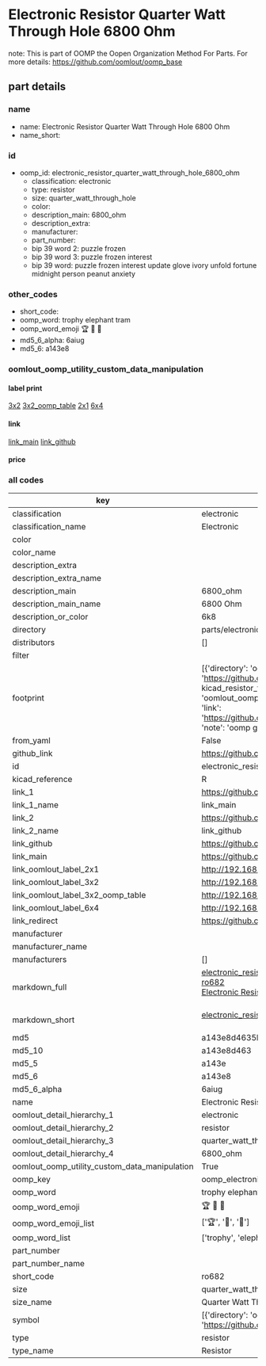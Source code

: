 # Electronic Resistor Quarter Watt Through Hole 6800 Ohm  

note: This is part of OOMP the Oopen Organization Method For Parts. For more details: https://github.com/oomlout/oomp_base

##  part details
  







### name
* name: Electronic Resistor Quarter Watt Through Hole 6800 Ohm
* name_short: 
### id
* oomp_id: electronic_resistor_quarter_watt_through_hole_6800_ohm
  * classification: electronic
  * type: resistor
  * size: quarter_watt_through_hole
  * color: 
  * description_main: 6800_ohm
  * description_extra: 
  * manufacturer: 
  * part_number: 
  * bip 39 word 2: puzzle frozen
  * bip 39 word 3: puzzle frozen interest
  * bip 39 word: puzzle frozen interest update glove ivory unfold fortune midnight person peanut anxiety

### other_codes
* short_code: 
* oomp_word: trophy elephant tram
* oomp_word_emoji :trophy: :elephant: :tram:
* md5_6_alpha: 6aiug
* md5_6: a143e8






### oomlout_oomp_utility_custom_data_manipulation
#### label print
[3x2](http://192.168.1.245:1112/?label=oomp%206aiug)
[3x2_oomp_table](http://192.168.1.108:1112/?label=oomp%206aiug)
[2x1](http://192.168.1.242:1112/?label=oomp%206aiug)
[6x4](http://192.168.1.55:1112/?label=oomp%206aiug)    

#### link

[link_main](https://github.com/oomlout/oomlout_oomp_version_1_messy/tree/main/parts/electronic_resistor_quarter_watt_through_hole_6800_ohm) [link_github](https://github.com/oomlout/oomlout_oomp_version_1_messy/tree/main/parts/electronic_resistor_quarter_watt_through_hole_6800_ohm)                             

#### price







### all codes 
| key | value |  
| --- | --- |  
| classification | electronic |  
| classification_name | Electronic |  
| color |  |  
| color_name |  |  
| description_extra |  |  
| description_extra_name |  |  
| description_main | 6800_ohm |  
| description_main_name | 6800 Ohm |  
| description_or_color | 6k8 |  
| directory | parts/electronic_resistor_quarter_watt_through_hole_6800_ohm |  
| distributors | [] |  
| filter |  |  
| footprint | [{'directory': 'oomlout_oomp_footprint_bot/footprints/kicad_resistor_tht_r_axial_din0207_l6_3mm_d2_5mm_p7_62mm_horizontal//working/working.kicad_mod', 'index': 0, 'link': 'https://github.com/oomlout/oomlout_oomp_footprint_bot/tree/main/foootprntss/kicad_resistor_tht_r_axial_din0207_l6_3mm_d2_5mm_p7_62mm_horizontal', 'note': 'source footprint kicad_resistor_tht_r_axial_din0207_l6_3mm_d2_5mm_p7_62mm_horizontal', 'oomp_key': 'oomp_kicad_resistor_tht_r_axial_din0207_l6_3mm_d2_5mm_p7_62mm_horizontal'}, {'directory': 'oomlout_oomp_footprint_bot/footprints/oomlout_oomlout_oomp_part_footprints_ro682_electronic_resistor_quarter_watt_through_hole_6800_ohm//working/working.kicad_mod', 'index': 1, 'link': 'https://github.com/oomlout/oomlout_oomp_footprint_bot/tree/main/foootprntss/oomlout_oomlout_oomp_part_footprints_ro682_electronic_resistor_quarter_watt_through_hole_6800_ohm', 'note': 'oomp generated footprint', 'oomp_key': 'oomp_oomlout_oomlout_oomp_part_footprints_ro682_electronic_resistor_quarter_watt_through_hole_6800_ohm'}] |  
| from_yaml | False |  
| github_link | https://github.com/oomlout/oomlout_oomp_part_src/tree/main/parts/electronic_resistor_quarter_watt_through_hole_6800_ohm |  
| id | electronic_resistor_quarter_watt_through_hole_6800_ohm |  
| kicad_reference | R |  
| link_1 | https://github.com/oomlout/oomlout_oomp_version_1_messy/tree/main/parts/electronic_resistor_quarter_watt_through_hole_6800_ohm |  
| link_1_name | link_main |  
| link_2 | https://github.com/oomlout/oomlout_oomp_version_1_messy/tree/main/parts/electronic_resistor_quarter_watt_through_hole_6800_ohm |  
| link_2_name | link_github |  
| link_github | https://github.com/oomlout/oomlout_oomp_version_1_messy/tree/main/parts/electronic_resistor_quarter_watt_through_hole_6800_ohm |  
| link_main | https://github.com/oomlout/oomlout_oomp_version_1_messy/tree/main/parts/electronic_resistor_quarter_watt_through_hole_6800_ohm |  
| link_oomlout_label_2x1 | http://192.168.1.242:1112/?label=oomp%206aiug |  
| link_oomlout_label_3x2 | http://192.168.1.245:1112/?label=oomp%206aiug |  
| link_oomlout_label_3x2_oomp_table | http://192.168.1.108:1112/?label=oomp%206aiug |  
| link_oomlout_label_6x4 | http://192.168.1.55:1112/?label=oomp%206aiug |  
| link_redirect | https://github.com/oomlout/oomlout_oomp_version_1_messy/tree/main/parts/electronic_resistor_quarter_watt_through_hole_6800_ohm |  
| manufacturer |  |  
| manufacturer_name |  |  
| manufacturers | [] |  
| markdown_full | [electronic_resistor_quarter_watt_through_hole_6800_ohm](none)<br>[ro682](none)<br>[Electronic Resistor Quarter Watt Through Hole 6800 Ohm](none)<br><br> |  
| markdown_short | [electronic_resistor_quarter_watt_through_hole_6800_ohm](none)<br><br> |  
| md5 | a143e8d4635b9da5dbb1dee8eb576d77 |  
| md5_10 | a143e8d463 |  
| md5_5 | a143e |  
| md5_6 | a143e8 |  
| md5_6_alpha | 6aiug |  
| name | Electronic Resistor Quarter Watt Through Hole 6800 Ohm |  
| oomlout_detail_hierarchy_1 | electronic |  
| oomlout_detail_hierarchy_2 | resistor |  
| oomlout_detail_hierarchy_3 | quarter_watt_through_hole |  
| oomlout_detail_hierarchy_4 | 6800_ohm |  
| oomlout_oomp_utility_custom_data_manipulation | True |  
| oomp_key | oomp_electronic_resistor_quarter_watt_through_hole_6800_ohm |  
| oomp_word | trophy elephant tram |  
| oomp_word_emoji | :trophy: :elephant: :tram: |  
| oomp_word_emoji_list | [':trophy:', ':elephant:', ':tram:'] |  
| oomp_word_list | ['trophy', 'elephant', 'tram'] |  
| part_number |  |  
| part_number_name |  |  
| short_code | ro682 |  
| size | quarter_watt_through_hole |  
| size_name | Quarter Watt Through Hole |  
| symbol | [{'directory': 'oomlout_oomp_symbol_bot/symbols/kicad_device_r//working/working.kicad_sym', 'index': 0, 'link': 'https://github.com/oomlout/oomlout_oomp_symbol_bot/tree/main/symbols/kicad_device_r', 'oomp_key': 'oomp_kicad_device_r'}] |  
| type | resistor |  
| type_name | Resistor |  
